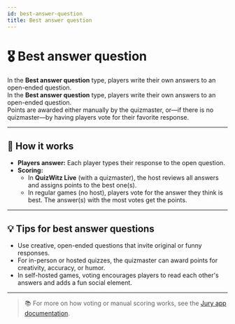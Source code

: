 ```yaml
---
id: best-answer-question
title: Best answer question
---
```


# 🎖️ Best answer question

In the **Best answer question** type, players write their own answers to an open-ended question.\
In the **Best answer question** type, players write their own answers to an open-ended question.\
Points are awarded either manually by the quizmaster, or—if there is no quizmaster—by having players vote for their favorite response.

---

## 📝 How it works

- **Players answer:** Each player types their response to the open question.
- **Scoring:**
    - In **QuizWitz Live** (with a quizmaster), the host reviews all answers and assigns points to the best one(s).
    - In regular games (no host), players vote for the answer they think is best. The answer(s) with the most votes get the points.

---

## 💡 Tips for best answer questions

- Use creative, open-ended questions that invite original or funny responses.
- For in-person or hosted quizzes, the quizmaster can award points for creativity, accuracy, or humor.
- In self-hosted games, voting encourages players to read each other's answers and adds a fun social element.

---

> 📚 For more on how voting or manual scoring works, see the [Jury app documentation](../quizmaster/004-jury-app.md).
